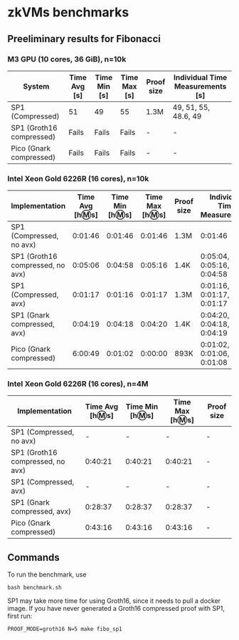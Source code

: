 # zkVMs benchmarks

## Preeliminary results for Fibonacci

### M3 GPU (10 cores, 36 GiB), n=10k

| System | Time Avg [s] | Time Min [s] | Time Max [s] | Proof size | Individual Time Measurements [s] |
|--------|-------------|--------------|--------------|------------|--------------------------------|
| SP1 (Compressed) | 51 | 49 | 55 | 1.3M | 49, 51, 55, 48.6, 49 |
| SP1 (Groth16 compressed) | Fails | Fails | Fails | - | - |
| Pico (Gnark compressed) | Fails | Fails | Fails | - | - |

### Intel Xeon Gold 6226R (16 cores), n=10k

| Implementation | Time Avg [h:m:s] | Time Min [h:m:s] | Time Max [h:m:s] | Proof size | Individual Time Measurements |
|----------------|------------------|------------------|------------------|------------|----------------------------|
| SP1 (Compressed, no avx) | 0:01:46 | 0:01:46 | 0:01:46 | 1.3M | 0:01:46 |
| SP1 (Groth16 compressed, no avx) | 0:05:06 | 0:04:58 | 0:05:16 | 1.4K | 0:05:04, 0:05:16, 0:04:58 |
| SP1 (Compressed, avx) | 0:01:17 | 0:01:16 | 0:01:17 | 1.3M | 0:01:16, 0:01:17, 0:01:17 |
| SP1 (Gnark compressed, avx) | 0:04:19 | 0:04:18 | 0:04:20 | 1.4K | 0:04:20, 0:04:18, 0:04:19 |
| Pico (Gnark compressed) | 6:00:49 | 0:01:02 | 0:00:00 | 893K | 0:01:02, 0:01:06, 0:01:08 |

### Intel Xeon Gold 6226R (16 cores), n=4M

| Implementation | Time Avg [h:m:s] | Time Min [h:m:s] | Time Max [h:m:s] | Proof size |
|----------------|------------------|------------------|------------------|------------|
| SP1 (Compressed, no avx) | - | - | - | - |
| SP1 (Groth16 compressed, no avx) | 0:40:21 | 0:40:21 | 0:40:21 | - |
| SP1 (Compressed, avx) | - | - | - | - |
| SP1 (Gnark compressed, avx) | 0:28:37 | 0:28:37 | 0:28:37 | - |
| Pico (Gnark compressed) | 0:43:16 | 0:43:16 | 0:43:16 | - |

## Commands

To run the benchmark, use

```bash benchmark.sh```

SP1 may take more time for using Groth16, since it needs to pull a docker image. If you have never generated a Groth16 compressed proof with SP1, first run:

```PROOF_MODE=groth16 N=5 make fibo_sp1```
